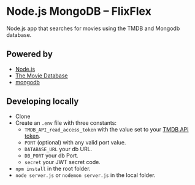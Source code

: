 # Node.js MongoDB – FlixFlex

Node.js app that searches for movies using the TMDB and Mongodb database.

## Powered by 

- [Node.js](https://nodejs.org/en)
- [The Movie Database](https://www.themoviedb.org/)
- [mongodb](https://www.mongodb.com/)


## Developing locally
- Clone
- Create an `.env` file with three constants:
  - `TMDB_API_read_access_token` with the value set to your [TMDB API token](https://www.themoviedb.org/settings/api).
  - `PORT` (optional) with any valid port value.
  - `DATABASE_URL` your db URL.
  - `DB_PORT` your db Port.
  - `secret` your JWT secret code.
- `npm install` in the root folder.
- `node server.js` or `nodemon server.js` in the local folder.
